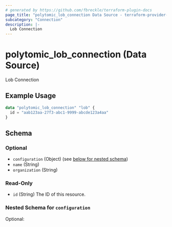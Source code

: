 ```yaml
---
# generated by https://github.com/fbreckle/terraform-plugin-docs
page_title: "polytomic_lob_connection Data Source - terraform-provider-polytomic"
subcategory: "Connection"
description: |-
  Lob Connection
---
```


# polytomic_lob_connection (Data Source)

Lob Connection

## Example Usage

```terraform
data "polytomic_lob_connection" "lob" {
  id = "aab123aa-27f3-abc1-9999-abcde123a4aa"
}
```

<!-- schema generated by tfplugindocs -->
## Schema

### Optional

- `configuration` (Object) (see [below for nested schema](#nestedatt--configuration))
- `name` (String)
- `organization` (String)

### Read-Only

- `id` (String) The ID of this resource.

<a id="nestedatt--configuration"></a>
### Nested Schema for `configuration`

Optional:


